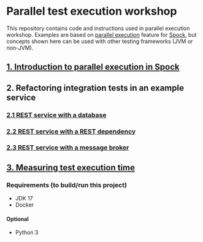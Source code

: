 # Parallel test execution workshop

This repository contains code and instructions used in parallel execution workshop. Examples are based
on [parallel execution](https://spockframework.org/spock/docs/2.3/parallel_execution.html) feature
for [Spock](https://spockframework.org), but concepts shown here can be used with other testing frameworks (JVM or
non-JVM).

## [1. Introduction to parallel execution in Spock](part1-introduction/README.md)

## 2. Refactoring integration tests in an example service

### [2.1 REST service with a database](part2.1-database/README.md)

### [2.2 REST service with a REST dependency](part2.2-rest/README.md)

### [2.3 REST service with a message broker](part2.3-message-broker/README.md)

## [3. Measuring test execution time](part3-measuring/README.md)

### Requirements (to build/run this project)

- JDK 17
- Docker

#### Optional

- Python 3

[//]: # (TODO: describe tools used in this project)
